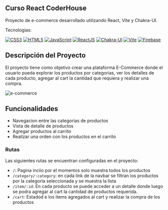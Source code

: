 ## Curso React CoderHouse

Proyecto de e-commerce desarrollado utilizando React, Vite y Chakra-UI. 

Tecnologias:

[![CSS3](https://img.shields.io/badge/css3-%231572B6.svg?style=for-the-badge&logo=css3&logoColor=white)]()
[![HTML5](https://img.shields.io/badge/html5-%23E34F26.svg?style=for-the-badge&logo=html5&logoColor=white)]()
[![JavaScript](https://img.shields.io/badge/JavaScript-323330?style=for-the-badge&logo=javascript&logoColor=F7DF1E)]()
[![ReactJS](https://img.shields.io/badge/React-20232A?style=for-the-badge&logo=react&logoColor=61DAFB)]()
[![Chakra-UI](https://img.shields.io/badge/Chakra--UI-319795?style=for-the-badge&logo=chakra-ui&logoColor=white)]()
[![Vite](https://img.shields.io/badge/Vite-B73BFE?style=for-the-badge&logo=vite&logoColor=FFD62E)]()
[![Firebase](https://img.shields.io/badge/Firebase-039BE5?style=for-the-badge&logo=Firebase&logoColor=white)]()


## Descripción del Proyecto

El proyecto tiene como objetivo crear una plataforma E-Commerce donde el usuario pueda explorar los productos por categorias, ver los detalles de cada producto,  agregar al cart la cantidad que requiera y realizar una compra.

![e-commerce](public/SmokingStore.gif)

## Funcionalidades

- Navegacion entre las categorias de productos
- Vista de detalle de productos
- Agregar productos al carrito
- Realizar una orden con los productos en el carrito

### Rutas

Las siguientes rutas se encuentran configuradas en el proyecto:

- `/`: Pagina inciio por el momentos solo muestra todos los productos
- `/category/:category`: en cada link de la navbar se filtran los productos por la categoria seleccionada y se muestra la lista
- `/item/:id`: En cada producto se puede acceder a un detalle donde luego se podra agregar al cart la cantidad de productos requerida.
- `/cart`: Estadod e los items agregados al cart y realizar la compra de los productos